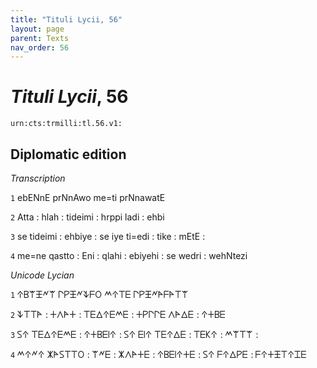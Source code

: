 ```yaml
---
title: "Tituli Lycii, 56"
layout: page
parent: Texts
nav_order: 56
---
```




# *Tituli Lycii*, 56




`urn:cts:trmilli:tl.56.v1:`

## Diplomatic edition

*Transcription*

`1` ebENnE prNnAwo me=ti prNnawatE

`2` Atta : hlah : tideimi : hrppi ladi : ehbi

`3` se tideimi : ehbiye : se iye ti=edi : tike : mEtE : 

`4` me=ne qastto : Eni : qlahi : ebiyehi : se wedri : wehNtezi

*Unicode Lycian*

`1` 𐊁𐊂𐊚𐊑𐊏𐊚 𐊓𐊕𐊑𐊏𐊙𐊇𐊒 𐊎𐊁𐊗𐊆 𐊓𐊕𐊑𐊏𐊀𐊇𐊀𐊗𐊚

`2` 𐊙𐊗𐊗𐊀 : 𐊛𐊍𐊀𐊛 : 𐊗𐊆𐊅𐊁𐊆𐊎𐊆 : 𐊛𐊕𐊓𐊓𐊆 𐊍𐊀𐊅𐊆 : 𐊁𐊛𐊂𐊆

`3` 𐊖𐊁 𐊗𐊆𐊅𐊁𐊆𐊎𐊆 : 𐊁𐊛𐊂𐊆𐊊𐊁 : 𐊖𐊁 𐊆𐊊𐊁 𐊗𐊆𐊁𐊅𐊆 : 𐊗𐊆𐊋𐊁 : 𐊎𐊚𐊗𐊚 : 

`4` 𐊎𐊁𐊏𐊁 𐊌𐊀𐊖𐊗𐊗𐊒 : 𐊚𐊏𐊆 : 𐊌𐊍𐊀𐊛𐊆 : 𐊁𐊂𐊆𐊊𐊁𐊛𐊆 : 𐊖𐊁 𐊇𐊁𐊅𐊕𐊆 : 𐊇𐊁𐊛𐊑𐊗𐊁𐊈𐊆